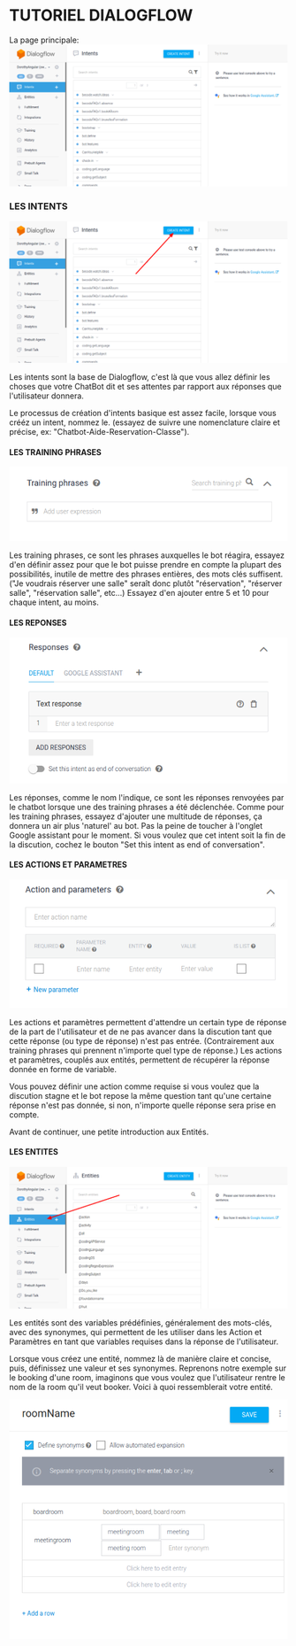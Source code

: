 # TUTORIEL DIALOGFLOW

La page principale:
![alt-text](./img/main.png "Main page")



### LES INTENTS

![alt-text](./img/intents.png "Intents")

Les intents sont la base de Dialogflow, c'est là que vous allez définir les choses que votre ChatBot dit et ses attentes par rapport aux réponses que l'utilisateur donnera.

Le processus de création d'intents basique est assez facile, lorsque vous crééz un intent, nommez le. (essayez de suivre une nomenclature claire et précise, ex: "Chatbot-Aide-Reservation-Classe").

#### LES TRAINING PHRASES

![alt-text](./img/training.png "Training")

Les training phrases, ce sont les phrases auxquelles le bot réagira, essayez d'en définir assez pour que le bot puisse prendre en compte la plupart des possibilités, inutile de mettre des phrases entières, des mots clés suffisent.
("Je voudrais réserver une salle" seraît donc plutôt "réservation", "réserver salle", "réservation salle", etc...)
Essayez d'en ajouter entre 5 et 10 pour chaque intent, au moins.

#### LES REPONSES

![alt-text](./img/responses.png "Responses")

Les réponses, comme le nom l'indique, ce sont les réponses renvoyées par le chatbot lorsque une des training phrases a été déclenchée. Comme pour les training phrases, essayez d'ajouter une multitude de réponses, ça donnera un air plus 'naturel' au bot.
Pas la peine de toucher à l'onglet Google assistant pour le moment.
Si vous voulez que cet intent soit la fin de la discution, cochez le bouton "Set this intent as end of conversation".

#### LES ACTIONS ET PARAMETRES

![alt-text](./img/actions.png "Actions and params")

Les actions et paramètres permettent d'attendre un certain type de réponse de la part de l'utilisateur et de ne pas avancer dans la discution tant que cette réponse (ou type de réponse) n'est pas entrée. (Contrairement aux training phrases qui prennent n'importe quel type de réponse.)
Les actions et paramètres, couplés aux entités, permettent de récupérer la réponse donnée en forme de variable.

Vous pouvez définir une action comme requise si vous voulez que la discution stagne et le bot repose la même question tant qu'une certaine réponse n'est pas donnée, si non, n'importe quelle réponse sera prise en compte.

Avant de continuer, une petite introduction aux Entités.

#### LES ENTITES

![alt-text](./img/entite.png "Entities")

Les entités sont des variables prédéfinies, généralement des mots-clés, avec des synonymes, qui permettent de les utiliser dans les Action et Paramètres en tant que variables requises dans la réponse de l'utilisateur.

Lorsque vous créez une entité, nommez là de manière claire et concise, puis, définissez une valeur et ses synonymes. Reprenons notre exemple sur le booking d'une room, imaginons que vous voulez que l'utilisateur rentre le nom de la room qu'il veut booker. Voici à quoi ressemblerait votre entité.

![alt-text](./img/room.png "Book a room example")
